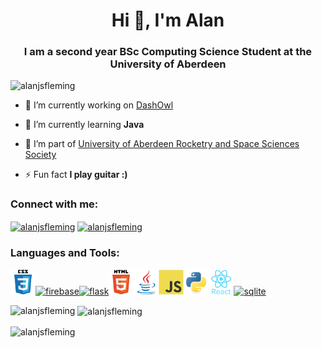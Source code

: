 <h1 align="center">Hi 👋, I'm Alan</h1>
<h3 align="center">I am a second year BSc Computing Science Student at the University of Aberdeen</h3>

<p align="left"> <img src="https://komarev.com/ghpvc/?username=alanjsfleming&label=Profile%20views&color=0e75b6&style=flat" alt="alanjsfleming" /> </p>

- 🔭 I’m currently working on [DashOwl](www.dashowl.co.uk)

- 🌱 I’m currently learning **Java**

- 🤝 I’m part of [University of Aberdeen Rocketry and Space Sciences Society](https://github.com/AberdeenRSS)

- ⚡ Fun fact **I play guitar :)**

<h3 align="left">Connect with me:</h3>
<p align="left">
<a href="https://twitter.com/alanjsfleming" target="blank"><img align="center" src="https://raw.githubusercontent.com/rahuldkjain/github-profile-readme-generator/master/src/images/icons/Social/twitter.svg" alt="alanjsfleming" height="30" width="40" /></a>
<a href="https://linkedin.com/in/alanjsfleming" target="blank"><img align="center" src="https://raw.githubusercontent.com/rahuldkjain/github-profile-readme-generator/master/src/images/icons/Social/linked-in-alt.svg" alt="alanjsfleming" height="30" width="40" /></a>
</p>

<h3 align="left">Languages and Tools:</h3>
<p align="left"><a href="https://www.w3schools.com/css/" target="_blank" rel="noreferrer"><img src="https://raw.githubusercontent.com/devicons/devicon/master/icons/css3/css3-original-wordmark.svg" alt="css3" width="40" height="40"/></a><a href="https://firebase.google.com/" target="_blank" rel="noreferrer"><img src="https://www.vectorlogo.zone/logos/firebase/firebase-icon.svg" alt="firebase" width="40" height="40"/></a><a href="https://flask.palletsprojects.com/" target="_blank" rel="noreferrer"><img src="https://www.vectorlogo.zone/logos/pocoo_flask/pocoo_flask-icon.svg" alt="flask" width="40" height="40"/></a><a href="https://www.w3.org/html/" target="_blank" rel="noreferrer"><img src="https://raw.githubusercontent.com/devicons/devicon/master/icons/html5/html5-original-wordmark.svg" alt="html5" width="40" height="40"/></a><a href="https://www.java.com" target="_blank" rel="noreferrer"><img src="https://raw.githubusercontent.com/devicons/devicon/master/icons/java/java-original.svg" alt="java" width="40" height="40"/></a><a href="https://developer.mozilla.org/en-US/docs/Web/JavaScript" target="_blank" rel="noreferrer"><img src="https://raw.githubusercontent.com/devicons/devicon/master/icons/javascript/javascript-original.svg" alt="javascript" width="40" height="40"/></a><a href="https://www.python.org" target="_blank" rel="noreferrer"><img src="https://raw.githubusercontent.com/devicons/devicon/master/icons/python/python-original.svg" alt="python" width="40" height="40"/></a><a href="https://reactjs.org/" target="_blank" rel="noreferrer"><img src="https://raw.githubusercontent.com/devicons/devicon/master/icons/react/react-original-wordmark.svg" alt="react" width="40" height="40"/></a><a href="https://www.sqlite.org/" target="_blank" rel="noreferrer"><img src="https://www.vectorlogo.zone/logos/sqlite/sqlite-icon.svg" alt="sqlite" width="40" height="40"/></a></p>

<p><img align="left" src="https://github-readme-stats.vercel.app/api/top-langs?username=alanjsfleming&show_icons=true&locale=en&layout=compact" alt="alanjsfleming" /></p>

<p>&nbsp;<img align="center" src="https://github-readme-stats.vercel.app/api?username=alanjsfleming&show_icons=true&locale=en" alt="alanjsfleming" /></p>

<p><img align="center" src="https://github-readme-streak-stats.herokuapp.com/?user=alanjsfleming&" alt="alanjsfleming" /></p>
